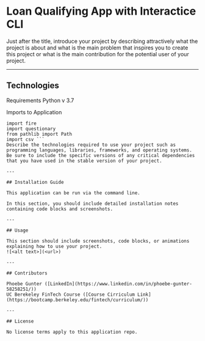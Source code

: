 # Loan Qualifying App with Interactice CLI 

Just after the title, introduce your project by describing attractively what the project is about and what is the main problem that inspires you to create this project or what is the main contribution for the potential user of your project.

---

## Technologies

Requirements 
Python v 3.7 

Imports to Application  
```import sys
import fire
import questionary
from pathlib import Path
import csv ```
Describe the technologies required to use your project such as programming languages, libraries, frameworks, and operating systems. Be sure to include the specific versions of any critical dependencies that you have used in the stable version of your project.

---

## Installation Guide

This application can be run via the command line. 

In this section, you should include detailed installation notes containing code blocks and screenshots.

---

## Usage

This section should include screenshots, code blocks, or animations explaining how to use your project.
![<alt text>](<url>)

---

## Contributors

Phoebe Gunter ([LinkedIn](https://www.linkedin.com/in/phoebe-gunter-58258251/))
UC Berekeley FinTech Course ([Course Cirriculum Link](https://bootcamp.berkeley.edu/fintech/curriculum/))

---

## License

No license terms apply to this application repo. 
